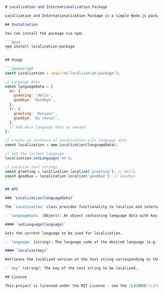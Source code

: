 ````markdown
# Localization and Internationalization Package

Localization and Internationalization Package is a simple Node.js package that provides functionality to localize and internationalize text strings in a Node.js application.

## Installation

You can install the package via npm:

```bash
npm install localization-package
```

## Usage

```javascript
const Localization = require('localization-package');

// Language data
const languageData = {
  en: {
    greeting: 'Hello',
    goodbye: 'Goodbye',
  },
  fr: {
    greeting: 'Bonjour',
    goodbye: 'Au revoir',
  },
  // Add more language data as needed
};

// Create an instance of Localization with language data
const localization = new Localization(languageData);

// Set the current language
localization.setLanguage('en');

// Localize text strings
const greeting = localization.localize('greeting'); // Hello
const goodbye = localization.localize('goodbye'); // Goodbye
```

## API

### `Localization(languageData)`

The `Localization` class provides functionality to localize and internationalize text strings.

- `languageData` (Object): An object containing language data with key-value pairs of text strings for each supported language.

#### `setLanguage(language)`

Sets the current language to be used for localization.

- `language` (string): The language code of the desired language (e.g., 'en' for English, 'fr' for French).

#### `localize(key)`

Retrieves the localized version of the text string corresponding to the specified key in the current language.

- `key` (string): The key of the text string to be localized.

## License

This project is licensed under the MIT License - see the [LICENSE](LICENSE) file for details.
